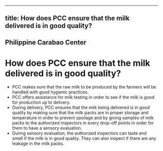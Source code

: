 --- 
 title: How does PCC ensure that the milk delivered is in good quality?
 ---

## Philippine Carabao Center

# How does PCC ensure that the milk delivered is in good quality?


 - PCC makes sure that the raw milk to be produced by the farmers will be handled with good hygienic practices. 
 - PCC offers assistance for milk testing in order to see if the milk is good for production up to delivery. 
 - During delivery, PCC ensures that the milk being delivered is in good quality by making sure that the milk packs are in proper storage and temperature in order to prevent spoilage and by giving samples of milk packs to the authorized inspectors in every drop-off points in order for them to have a sensory evaluation. 
 - During sensory evaluation, the authorized inspectors can taste and smell if the milk is in good quality. They can also inspect if there are any leakage in the milk packs.
